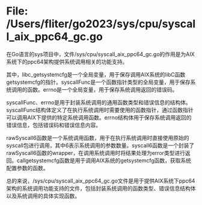 # File: /Users/fliter/go2023/sys/cpu/syscall_aix_ppc64_gc.go

在Go语言的sys项目中，文件/sys/cpu/syscall_aix_ppc64_gc.go的作用是为AIX系统下的ppc64架构提供系统调用相关的功能支持。

其中，libc_getsystemcfg是一个全局变量，用于保存调用AIX系统的libC函数getsystemcfg的指针。syscallFunc是一个函数指针类型的全局变量，用于保存系统调用的函数。errno是一个全局变量，用于保存系统调用返回的错误码。

syscallFunc、errno是用于封装系统调用的通用函数类型和错误信息的结构体。syscallFunc结构体定义了在执行系统调用时需要使用的函数指针，通过函数指针可以调用AIX下提供的特定系统调用函数。errno结构体用于保存系统调用返回的错误信息，包括错误码和错误信息内容。

rawSyscall6函数是一个系统调用函数，用于在执行系统调用时直接使用原始的syscall包进行调用，其中6表示系统调用的参数数量。syscall6函数是一个封装了rawSyscall6函数的wrapper，在调用系统调用时将结果处理为error类型进行返回。callgetsystemcfg函数是用于调用AIX系统的getsystemcfg函数，获取系统配置参数的函数。

总的来说，/sys/cpu/syscall_aix_ppc64_gc.go文件是用于提供AIX系统下ppc64架构的系统调用功能支持的文件，包括封装系统调用的函数类型、错误信息结构体以及系统调用的具体实现函数。

